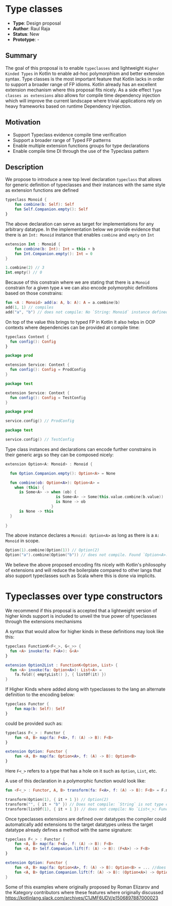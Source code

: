 # Type classes

* **Type**: Design proposal
* **Author**: Raul Raja
* **Status**: New
* **Prototype**: -

## Summary

The goal of this proposal is to enable `typeclasses` and lightweight `Higher Kinded Types` in Kotlin to enable ad-hoc polymorphism and better extension syntax.
Type classes is the most important feature that Kotlin lacks in order to support a broader range of FP idioms.
Kotlin already has an excellent extension mechanism where this proposal fits nicely. As a side effect `Type classes as extensions` also allows for compile time
dependency injection which will improve the current landscape where trivial applications rely on heavy frameworks based on runtime Dependency Injection.

## Motivation

* Support Typeclass evidence compile time verification
* Support a broader range of Typed FP patterns
* Enable multiple extension functions groups for type declarations
* Enable compile time DI through the use of the Typeclass pattern

## Description

We propose to introduce a new top level declaration `typeclass` that allows for generic definition of typeclasses and their instances with the same style as extension functions are defined

```kotlin
typeclass Monoid {
    fun combine(b: Self): Self
    fun Self.Companion.empty(): Self
}
```

The above declaration can serve as target for implementations for any arbitrary datatype.
In the implementation below we provide evidence that there is an `Int: Monoid` instance that enables `combine` and `empty` on `Int`

```kotlin
extension Int : Monoid {
    fun combine(b: Int): Int = this + b
    fun Int.Companion.empty(): Int = 0
}

1.combine(2) // 3
Int.empty() // 0
```

Because of this constrain where we are stating that there is a `Monoid` constrain for a given type `A` we can also encode polymorphic definitions based on those constrains:

```kotlin
fun <A : Monoid> add(a: A, b: A): A = a.combine(b)
add(1, 1) // compiles
add("a", "b") // does not compile: No `String: Monoid` instance defined in scope
```

On top of the value this brings to typed FP in Kotlin it also helps in OOP contexts where dependencies can be provided at compile time:

```kotlin
typeclass Context {
  fun config(): Config
}
```

```kotlin
package prod

extension Service: Context {
  fun config(): Config = ProdConfig
}
```

```kotlin
package test

extension Service: Context {
  fun config(): Config = TestConfig
}
```

```kotlin
package prod

service.config() // ProdConfig
```

```kotlin
package test

service.config() // TestConfig
```

Type class instances and declarations can encode further constrains in their generic args so they can be composed nicely:

```kotlin
extension Option<A: Monoid> : Monoid {

  fun Option.Companion.empty(): Option<A> = None

  fun combine(ob: Option<A>): Option<A> =
    when (this) {
      is Some<A> -> when (ob) {
                      is Some<A> -> Some(this.value.combine(b.value))
                      is None -> ob
                    }
      is None -> this
  }
    
}
```

The above instance declares a `Monoid: Option<A>` as long as there is a `A: Monoid` in scope.

```kotlin
Option(1).combine(Option(1)) // Option(2)
Option("a").combine(Option("b")) // does not compile. Found `Option<A>: Monoid` instance providing `combine` but no `String: Monoid` instance was in scope
```

We believe the above proposed encoding fits nicely with Kotlin's philosophy of extensions and will reduce the boilerplate compared to other langs that also support typeclasses such as Scala where this is done via implicits.

# Typeclasses over type constructors

We recommend if this proposal is accepted that a lightweight version of higher kinds support is included to unveil the true power of typeclasses through the extensions mechanisms

A syntax that would allow for higher kinds in these definitions may look like this:

```kotlin
typeclass FunctionK<F<_>, G<_>> {
  fun <A> invoke(fa: F<A>): G<A>
}

extension Option2List : FunctionK<Option, List> {
  fun <A> invoke(fa: Option<A>): List<A> =
    fa.fold({ emptyList() }, { listOf(it) })
}
``` 

If Higher Kinds where added along with typeclasses to the lang an alternate definition to the encoding below:

```kotlin
typeclass Functor {
    fun map(b: Self): Self
}
```

could be provided such as:

```kotlin
typeclass F<_> : Functor {
    fun <A, B> map(fa: F<A>, f: (A) -> B): F<B>
}

extension Option: Functor {
    fun <A, B> map(fa: Option<A>, f: (A) -> B): Option<B>
}
```

Here `F<_>` refers to a type that has a hole on it such as `Option`, `List`, etc. 

A use of this declaration in a polymorphic function would look like:

```kotlin
fun <F<_> : Functor, A, B> transform(fa: F<A>, f: (A) -> B): F<B> = F.map(fa, f)

transform(Option(1), { it + 1 }) // Option(2)
transform("", { it + "b" }) // Does not compile: `String` is not type constructor with shape F<_>
transform(listOf(1), { it + 1 }) // does not compile: No `List<_>: Functor` instance defined in scope.
```

Once typeclasses extensions are defined over datatypes the compiler could automatically
add extensions to the target datatypes unless the target datatype already defines a method with the same signature:

```kotlin
typeclass F<_> : Functor {
    fun <A, B> map(fa: F<A>, f: (A) -> B): F<B>
    fun <A, B> Self.Companion.lift(f: (A) -> B): (F<A>) -> F<B>
}

extension Option: Functor {
    fun <A, B> map(fa: Option<A>, f: (A) -> B): Option<B> = ... //does not enable `Option(1).map(Option(1)) becase `Option#map` already exists with the same signature as an instance method
    fun <A, B> Option.Companion.lift(f: (A) -> B): (Option<A>) -> Option<B> = ... //enables Option.lift({n: Int -> n.toString() }) because the Option companion does not define `lift` // Option<Int> -> Option<String>
}
```

Some of this examples where originally proposed by Roman Elizarov and the Kategory contributors where these features where originally discussed https://kotlinlang.slack.com/archives/C1JMF6UDV/p1506897887000023 